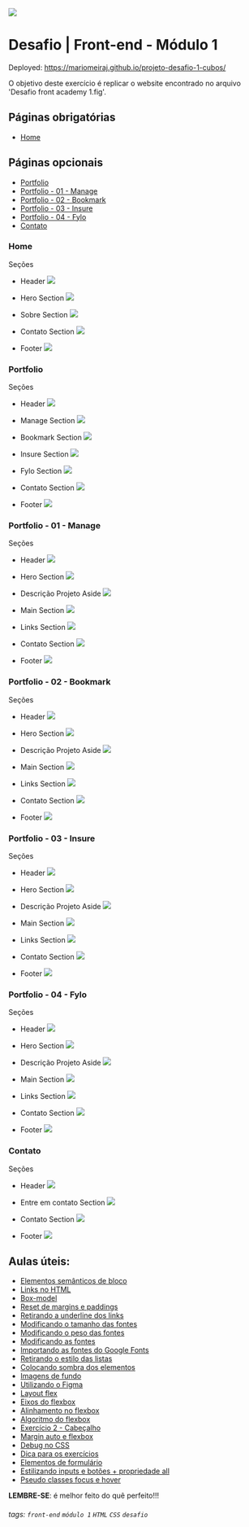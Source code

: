 ![](https://i.imgur.com/xG74tOh.png)

# Desafio | Front-end - Módulo 1

Deployed: https://mariomeiraj.github.io/projeto-desafio-1-cubos/

O objetivo deste exercício é replicar o website encontrado no arquivo 'Desafio front academy 1.fig'.

## Páginas obrigatórias

- [Home](#Home)

## Páginas opcionais

- [Portfolio](#Portfolio)
- [Portfolio - 01 - Manage](#Portfolio---01---Manage)
- [Portfolio - 02 - Bookmark](#Portfolio---02---Bookmark)
- [Portfolio - 03 - Insure](#Portfolio---03---Insure)
- [Portfolio - 04 - Fylo](#Portfolio---04---Fylo)
- [Contato](#Contato)

### Home

Seções

- Header ![](https://i.imgur.com/Vwj9U0y.png)

- Hero Section ![](https://i.imgur.com/tjYO6R6.png)

- Sobre Section ![](https://i.imgur.com/KHPaEWW.png)

- Contato Section ![](https://i.imgur.com/e88URFi.png)

- Footer ![](https://i.imgur.com/P06m37L.png)

### Portfolio

Seções

- Header ![](https://i.imgur.com/1pDIzMz.png)

- Manage Section ![](https://i.imgur.com/jHweGIb.png)

- Bookmark Section ![](https://i.imgur.com/uTpctrq.png)

- Insure Section ![](https://i.imgur.com/BsAWB7m.png)

- Fylo Section ![](https://i.imgur.com/W9s2afk.png)

- Contato Section ![](https://i.imgur.com/e88URFi.png)

- Footer ![](https://i.imgur.com/P06m37L.png)

### Portfolio - 01 - Manage

Seções

- Header ![](https://i.imgur.com/1pDIzMz.png)

- Hero Section ![](https://i.imgur.com/JYY2lNG.png)

- Descrição Projeto Aside ![](https://i.imgur.com/uEgRim6.png)

- Main Section
  ![](https://i.imgur.com/O1JyZtK.png)

- Links Section ![](https://i.imgur.com/zGJMDOE.png)

- Contato Section ![](https://i.imgur.com/e88URFi.png)

- Footer ![](https://i.imgur.com/P06m37L.png)

### Portfolio - 02 - Bookmark

Seções

- Header ![](https://i.imgur.com/1pDIzMz.png)

- Hero Section ![](https://i.imgur.com/ag3Madi.png)

- Descrição Projeto Aside
  ![](https://i.imgur.com/JDvgptu.png)

- Main Section
  ![](https://i.imgur.com/T41K6z3.png)

- Links Section ![](https://i.imgur.com/UpCLzFL.png)

- Contato Section ![](https://i.imgur.com/e88URFi.png)

- Footer ![](https://i.imgur.com/P06m37L.png)

### Portfolio - 03 - Insure

Seções

- Header ![](https://i.imgur.com/1pDIzMz.png)

- Hero Section ![](https://i.imgur.com/yJMQ0iJ.png)

- Descrição Projeto Aside
  ![](https://i.imgur.com/zofNYva.png)

- Main Section
  ![](https://i.imgur.com/BMMJXlz.png)

- Links Section ![](https://i.imgur.com/9fYN4lI.png)

- Contato Section ![](https://i.imgur.com/e88URFi.png)

- Footer ![](https://i.imgur.com/P06m37L.png)

### Portfolio - 04 - Fylo

Seções

- Header ![](https://i.imgur.com/1pDIzMz.png)

- Hero Section ![](https://i.imgur.com/7IcYjiF.png)

- Descrição Projeto Aside
  ![](https://i.imgur.com/fKuRKYX.png)

- Main Section
  ![](https://i.imgur.com/MQC6y17.png)

- Links Section ![](https://i.imgur.com/3WGHl8V.png)

- Contato Section ![](https://i.imgur.com/e88URFi.png)

- Footer ![](https://i.imgur.com/P06m37L.png)

### Contato

Seções

- Header ![](https://i.imgur.com/ubDorki.png)

- Entre em contato Section ![](https://i.imgur.com/4GLs5Iw.png)

- Contato Section ![](https://i.imgur.com/VvO2m7w.png)

- Footer ![](https://i.imgur.com/P06m37L.png)

## Aulas úteis:

- [Elementos semânticos de bloco](https://plataforma.cubos.academy/curso/1a0163cd-0954-42cb-a9fe-2597fce44992/data/23/02/2022/aula/36d79129-6edf-4810-ac5e-1b70a529ee59/c957ea69-8ed8-4551-8bfa-617a006e2ee4)
- [Links no HTML](https://plataforma.cubos.academy/curso/1a0163cd-0954-42cb-a9fe-2597fce44992/data/23/02/2022/aula/36d79129-6edf-4810-ac5e-1b70a529ee59/09c7f890-54d8-4992-bd35-a3af7ff8284b)
- [Box-model](https://plataforma.cubos.academy/curso/1a0163cd-0954-42cb-a9fe-2597fce44992/data/07/03/2022/aula/caac688a-b6a4-400b-a678-9bbc5c834c11/4636ceb3-2eda-4da9-9cbd-ba460d5895ad)
- [Reset de margins e paddings](https://plataforma.cubos.academy/curso/1a0163cd-0954-42cb-a9fe-2597fce44992/data/07/03/2022/aula/caac688a-b6a4-400b-a678-9bbc5c834c11/f60b5522-26b2-4143-8f50-789abed8f07f)
- [Retirando a underline dos links](https://plataforma.cubos.academy/curso/1a0163cd-0954-42cb-a9fe-2597fce44992/data/09/03/2022/aula/80ce15be-0367-43b2-b0b6-46a7c2fb22a7/2373478d-1f79-4f9b-9b8c-5529f515d841)
- [Modificando o tamanho das fontes](https://plataforma.cubos.academy/curso/1a0163cd-0954-42cb-a9fe-2597fce44992/data/09/03/2022/aula/80ce15be-0367-43b2-b0b6-46a7c2fb22a7/f50e317b-777d-493c-acda-ca1abf3aa875)
- [Modificando o peso das fontes](https://plataforma.cubos.academy/curso/1a0163cd-0954-42cb-a9fe-2597fce44992/data/09/03/2022/aula/80ce15be-0367-43b2-b0b6-46a7c2fb22a7/109aaf02-7bb1-4a82-b626-b7f9edb3174c)
- [Modificando as fontes](https://plataforma.cubos.academy/curso/1a0163cd-0954-42cb-a9fe-2597fce44992/data/09/03/2022/aula/80ce15be-0367-43b2-b0b6-46a7c2fb22a7/5a5a2ee6-c8f6-43ca-8110-79300634c4f8)
- [Importando as fontes do Google Fonts](https://plataforma.cubos.academy/curso/1a0163cd-0954-42cb-a9fe-2597fce44992/data/09/03/2022/aula/80ce15be-0367-43b2-b0b6-46a7c2fb22a7/e340e6be-af94-48fa-a26d-b0c6f3b54c24)
- [Retirando o estilo das listas](https://plataforma.cubos.academy/curso/1a0163cd-0954-42cb-a9fe-2597fce44992/data/09/03/2022/aula/80ce15be-0367-43b2-b0b6-46a7c2fb22a7/82be6966-98eb-4c0f-ad81-6b599da04dc1)
- [Colocando sombra dos elementos](https://plataforma.cubos.academy/curso/1a0163cd-0954-42cb-a9fe-2597fce44992/data/09/03/2022/aula/80ce15be-0367-43b2-b0b6-46a7c2fb22a7/b725ccca-e2d3-43ab-979a-a700bcacab95)
- [Imagens de fundo](https://plataforma.cubos.academy/curso/1a0163cd-0954-42cb-a9fe-2597fce44992/data/09/03/2022/aula/80ce15be-0367-43b2-b0b6-46a7c2fb22a7/68937b92-38c0-46bf-a07b-b3dadaa27d3a)
- [Utilizando o Figma](https://plataforma.cubos.academy/curso/1a0163cd-0954-42cb-a9fe-2597fce44992/data/09/03/2022/aula/80ce15be-0367-43b2-b0b6-46a7c2fb22a7/8d171bd8-555a-4ce8-9cb9-1a995a26be9b)
- [Layout flex](https://plataforma.cubos.academy/curso/1a0163cd-0954-42cb-a9fe-2597fce44992/data/14/03/2022/aula/eccc1c79-5818-4377-a8c1-510755d6f7cf/77d9a13c-a5b6-4bf0-a710-598eb874f5ec)
- [Eixos do flexbox](https://plataforma.cubos.academy/curso/1a0163cd-0954-42cb-a9fe-2597fce44992/data/14/03/2022/aula/eccc1c79-5818-4377-a8c1-510755d6f7cf/06f80b32-2137-4e47-ae97-6978454f6835)
- [Alinhamento no flexbox](https://plataforma.cubos.academy/curso/1a0163cd-0954-42cb-a9fe-2597fce44992/data/14/03/2022/aula/eccc1c79-5818-4377-a8c1-510755d6f7cf/71ed08ac-22be-43d9-b6b2-0967bf2fd6d9)
- [Algoritmo do flexbox](https://plataforma.cubos.academy/curso/1a0163cd-0954-42cb-a9fe-2597fce44992/data/14/03/2022/aula/eccc1c79-5818-4377-a8c1-510755d6f7cf/0f8ef70d-7325-4ff5-9bb9-3dd01cfa092f)
- [Exercício 2 - Cabeçalho](https://plataforma.cubos.academy/curso/1a0163cd-0954-42cb-a9fe-2597fce44992/data/14/03/2022/aula/eccc1c79-5818-4377-a8c1-510755d6f7cf/2cbec77a-53a2-44a7-b0e8-4e446c19d3df)
- [Margin auto e flexbox](https://plataforma.cubos.academy/curso/1a0163cd-0954-42cb-a9fe-2597fce44992/data/14/03/2022/aula/eccc1c79-5818-4377-a8c1-510755d6f7cf/b75e21d4-d284-44d6-bf3a-dd65a0fb6e69)
- [Debug no CSS](https://plataforma.cubos.academy/curso/1a0163cd-0954-42cb-a9fe-2597fce44992/data/14/03/2022/aula/eccc1c79-5818-4377-a8c1-510755d6f7cf/b4ce6805-fe27-4d02-ad45-1fb7e31dcc73)
- [Dica para os exercícios](https://plataforma.cubos.academy/curso/1a0163cd-0954-42cb-a9fe-2597fce44992/data/16/03/2022/aula/7020db03-4176-4463-a4f8-21d518863107/ff668cdd-b66b-454f-ae5a-c336d333a76a)
- [Elementos de formulário](https://plataforma.cubos.academy/curso/1a0163cd-0954-42cb-a9fe-2597fce44992/data/21/03/2022/aula/612fa9eb-cbe3-4234-852f-eac50c7136a9/f9bbb015-79bc-4f43-ba5d-937ede86f76a)
- [Estilizando inputs e botões + propriedade all](https://plataforma.cubos.academy/curso/1a0163cd-0954-42cb-a9fe-2597fce44992/data/21/03/2022/aula/612fa9eb-cbe3-4234-852f-eac50c7136a9/c52277d3-a59e-4722-8730-544a041ff592)
- [Pseudo classes focus e hover](https://plataforma.cubos.academy/curso/1a0163cd-0954-42cb-a9fe-2597fce44992/data/21/03/2022/aula/612fa9eb-cbe3-4234-852f-eac50c7136a9/8455652b-7e1a-4dbe-a2b1-1cc8cbc8ec88)

**LEMBRE-SE**: é melhor feito do quê perfeito!!!

###### tags: `front-end` `módulo 1` `HTML` `CSS` `desafio`
